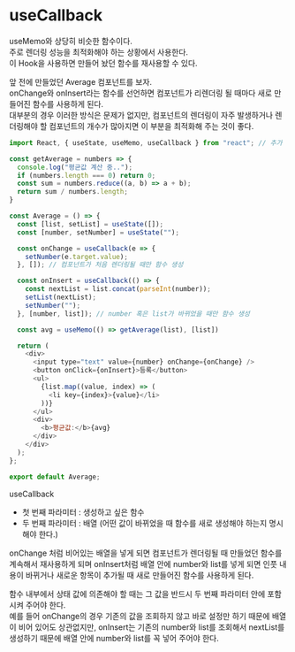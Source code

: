 # useCallback
useMemo와 상당히 비슷한 함수이다.  
주로 렌더링 성능을 최적화해야 하는 상황에서 사용한다.  
이 Hook을 사용하면 만들어 놨던 함수를 재사용할 수 있다.

앞 전에 만들었던 Average 컴포넌트를 보자.  
onChange와 onInsert라는 함수를 선언하면 컴포넌트가 리렌더링 될 때마다 새로 만들어진 함수를 사용하게 된다.  
대부분의 경우 이러한 방식은 문제가 없지만, 컴포넌트의 렌더링이 자주 발생하거나 렌더링해야 할 컴포넌트의 개수가 많아지면 이 부분을 최적화해 주는 것이 좋다.
```javascript
import React, { useState, useMemo, useCallback } from "react"; // 추가

const getAverage = numbers => {
  console.log("평균값 계산 중..");
  if (numbers.length === 0) return 0;
  const sum = numbers.reduce((a, b) => a + b);
  return sum / numbers.length;
}

const Average = () => {
  const [list, setList] = useState([]);
  const [number, setNumber] = useState("");

  const onChange = useCallback(e => {
    setNumber(e.target.value);
  }, []); // 컴포넌트가 처음 렌더링될 때만 함수 생성

  const onInsert = useCallback(() => {
    const nextList = list.concat(parseInt(number));
    setList(nextList);
    setNumber("");
  }, [number, list]); // number 혹은 list가 바뀌었을 때만 함수 생성

  const avg = useMemo(() => getAverage(list), [list])

  return (
    <div>
      <input type="text" value={number} onChange={onChange} />
      <button onClick={onInsert}>등록</button>
      <ul>
        {list.map((value, index) => (
          <li key={index}>{value}</li>
        ))}
      </ul>
      <div>
        <b>평균값:</b>{avg}
      </div>
    </div>
  );
};

export default Average;
```
useCallback
- 첫 번째 파라미터 : 생성하고 싶은 함수
- 두 번째 파라미터 : 배열 (어떤 값이 바뀌었을 때 함수를 새로 생성해야 하는지 명시해야 한다.)

onChange 처럼 비어있는 배열을 넣게 되면 컴포넌트가 렌더링될 때 만들었던 함수를 계속해서 재사용하게 되며 onInsert처럼 배열 안에 number와 list를 넣게 되면 인풋 내용이 바뀌거나 새로운 항목이 추가될 때 새로 만들어진 함수를 사용하게 된다.

함수 내부에서 상태 값에 의존해야 할 때는 그 값을 반드시 두 번째 파라미터 안에 포함시켜 주어야 한다.  
예를 들어 onChange의 경우 기존의 값을 조회하지 않고 바로 설정만 하기 때문에 배열이 비어 있어도 상관없지만, onInsert는 기존의 number와 list를 조회해서 nextList를 생성하기 때문에 배열 안에 number와 list를 꼭 넣어 주어야 한다.